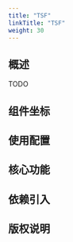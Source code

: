 ```yaml
---
title: "TSF"
linkTitle: "TSF"
weight: 30
---
```


## 概述

TODO

## 组件坐标

## 使用配置

## 核心功能

## 依赖引入

## 版权说明